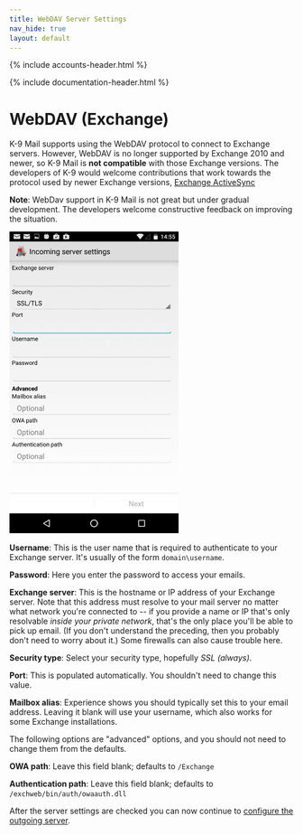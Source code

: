 ```yaml
---
title: WebDAV Server Settings 
nav_hide: true 
layout: default
---
```


{% include accounts-header.html %}

{% include documentation-header.html %}

# WebDAV (Exchange)

K-9 Mail supports using the WebDAV protocol to connect to Exchange servers. 
However, WebDAV is no longer supported by Exchange 2010 and newer, so K-9 Mail 
is **not compatible** with those Exchange versions. The developers of K-9 would welcome contributions 
that work towards the protocol used by newer Exchange versions, [Exchange ActiveSync](https://en.wikipedia.org/wiki/Exchange_ActiveSync)

**Note**: WebDav support in K-9 Mail is not great but under gradual development. The developers welcome constructive feedback on improving the situation.

<img src="/assets/img/account_setup_step3_webdav_incoming_server.png" width="300" alt="WebDAV server settings" />

**Username**: This is the user name that is required to authenticate to your Exchange server. It's usually of the form `domain\username`.

**Password**: Here you enter the password to access your emails.

**Exchange server**: This is the hostname or IP address of your Exchange server. Note that this address must resolve to your mail server no matter what network you're connected to -- if you provide a name or IP that's only resolvable *inside your private network*, that's the only place you'll be able to pick up email. (If you don't understand the preceding, then you probably don't need to worry about it.) Some firewalls can also cause trouble here.

**Security type**: Select your security type, hopefully *SSL (always)*.

**Port**: This is populated automatically. You shouldn't need to change this value.

**Mailbox alias**: Experience shows you should typically set this to your email address. Leaving it blank will use your username, which also works for some Exchange installations.

The following options are "advanced" options, and you should not need to change them from the defaults.

**OWA path**: Leave this field blank; defaults to `/Exchange`

**Authentication path**: Leave this field blank; defaults to
`/exchweb/bin/auth/owaauth.dll`

After the server settings are checked you can now continue to [configure the outgoing server](/documentation/accounts/add.html#outgoing-server).
